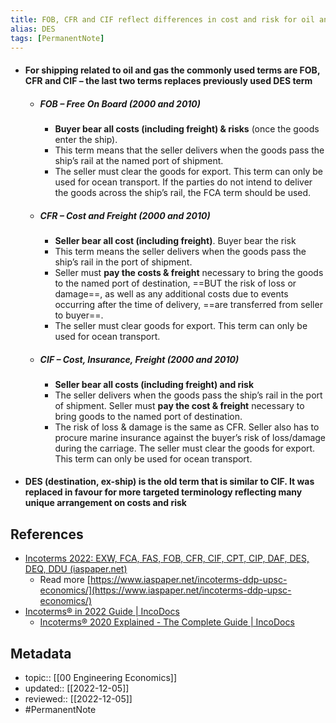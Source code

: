 ```yaml
---
title: FOB, CFR and CIF reflect differences in cost and risk for oil and gas cargo shipment
alias: DES
tags: [PermanentNote]
---
```



- #### For shipping related to oil and gas the commonly used terms are FOB, CFR and CIF – the last two terms replaces previously used DES term
	- ##### FOB – Free On Board (2000 and 2010)
		- **Buyer bear all costs (including freight) & risks** (once the goods enter the ship).
		- This term means that the seller delivers when the goods pass the ship’s rail at the named port of shipment. 
		- The seller must clear the goods for export. This term can only be used for ocean transport. If the parties do not intend to deliver the goods across the ship’s rail, the FCA term should be used.
	- ##### CFR – Cost and Freight (2000 and 2010)
		- **Seller bear all cost (including freight)**. Buyer bear the risk
		- This term means the seller delivers when the goods pass the ship’s rail in the port of shipment.
		- Seller must **pay the costs & freight** necessary to bring the goods to the named port of destination, ==BUT the risk of loss or damage==, as well as any additional costs due to events occurring after the time of delivery, ==are transferred from seller to buyer==.
		- The seller must clear goods for export. This term can only be used for ocean transport.
	- ##### CIF – Cost, Insurance, Freight (2000 and 2010)
		- **Seller bear all costs (including freight) and risk**
		- The seller delivers when the goods pass the ship’s rail in the port of shipment. Seller must **pay the cost & freight** necessary to bring goods to the named port of destination.
		- The risk of loss & damage is the same as CFR. Seller also has to procure marine insurance against the buyer’s risk of loss/damage during the carriage. The seller must clear the goods for export. This term can only be used for ocean transport.
- #### DES (destination, ex-ship) is the old term that is similar to CIF. It was replaced in favour for more targeted terminology reflecting many unique arrangement on costs and risk

## References
- [Incoterms 2022: EXW, FCA, FAS, FOB, CFR, CIF, CPT, CIP, DAF, DES, DEQ, DDU (iaspaper.net)](https://www.iaspaper.net/incoterms-ddp-upsc-economics/#:~:text=Incoterms%202022%3A%20EXW%2C%20FCA%2C%20FAS%2C%20FOB%2C%20CFR%2C%20CIF%2C,terms.%20These%20rules%20were%20known%20as%20Incoterms%201936.)
	- Read more [https://www.iaspaper.net/incoterms-ddp-upsc-economics/](https://www.iaspaper.net/incoterms-ddp-upsc-economics/)
- [Incoterms® in 2022 Guide | IncoDocs](https://incodocs.com/blog/incoterms-guide-2022/)
	- [Incoterms® 2020 Explained - The Complete Guide | IncoDocs](https://incodocs.com/blog/incoterms-2020-explained-the-complete-guide/)

## Metadata
- topic:: [[00 Engineering Economics]]
- updated:: [[2022-12-05]]
- reviewed:: [[2022-12-05]]
- #PermanentNote 
